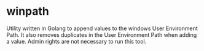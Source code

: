 # winpath
Utility written in Golang to append values to the windows User Environment Path. It also removes duplicates in the User Environment Path when adding a value. Admin rights are not necessary to run this tool.
